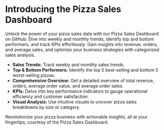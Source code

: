 # Introducing the Pizza Sales Dashboard

Unlock the power of your pizza sales data with our Pizza Sales Dashboard on GitHub. Dive into weekly and monthly trends, identify top and bottom performers, and track KPIs effortlessly. Gain insights into revenue, orders, and average sales, and optimize your business strategies with categorized sales analysis.

- **Sales Trends:** Track weekly and monthly sales trends.
- **Top & Bottom Performers:** Identify the top 5 best-selling and bottom 5 worst-selling pizzas.
- **Comprehensive Overview:** Get a detailed overview of total revenue, orders, average order value, and average order sales.
- **KPIs:** Delve into key performance indicators to gauge operational efficiency and customer satisfaction.
- **Visual Analysis:** Use intuitive visuals to uncover pizza sales breakdowns by size or category.
  
Revolutionize your pizza business with actionable insights, all at your fingertips, courtesy of the Pizza Sales Dashboard.
